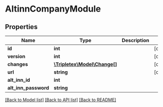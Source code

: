 # AltinnCompanyModule

## Properties
Name | Type | Description | Notes
------------ | ------------- | ------------- | -------------
**id** | **int** |  | [optional] 
**version** | **int** |  | [optional] 
**changes** | [**\Tripletex\Model\Change[]**](Change.md) |  | [optional] 
**url** | **string** |  | [optional] 
**alt_inn_id** | **int** |  | 
**alt_inn_password** | **string** |  | 

[[Back to Model list]](../README.md#documentation-for-models) [[Back to API list]](../README.md#documentation-for-api-endpoints) [[Back to README]](../README.md)


